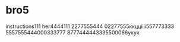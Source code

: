 # bro5
instructions111
her4444111
2277555444
02277555ккццiiii557773333
5557555444000333777
8777444443335500066укук

